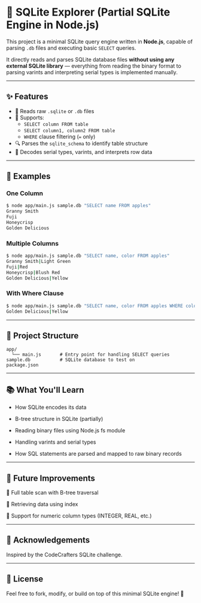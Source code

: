 # 🧩 SQLite Explorer (Partial SQLite Engine in Node.js)

This project is a minimal SQLite query engine written in **Node.js**, capable of parsing `.db` files and executing basic `SELECT` queries.

It directly reads and parses SQLite database files **without using any external SQLite library** — everything from reading the binary format to parsing varints and interpreting serial types is implemented manually.

---

## ✨ Features

- 📂 Reads raw `.sqlite` or `.db` files
- 🧠 Supports:
  - `SELECT column FROM table`
  - `SELECT column1, column2 FROM table`
  - `WHERE` clause filtering (`=` only)
- 🔍 Parses the `sqlite_schema` to identify table structure
- 🧮 Decodes serial types, varints, and interprets row data

---

## 🧪 Examples

### One Column

```bash
$ node app/main.js sample.db "SELECT name FROM apples"
Granny Smith
Fuji
Honeycrisp
Golden Delicious
```
### Multiple Columns

```bash
$ node app/main.js sample.db "SELECT name, color FROM apples"
Granny Smith|Light Green
Fuji|Red
Honeycrisp|Blush Red
Golden Delicious|Yellow
```
### With Where Clause

```bash
$ node app/main.js sample.db "SELECT name, color FROM apples WHERE color = 'Yellow'"
Golden Delicious|Yellow
```

---

## 📁 Project Structure

```
app/
  └── main.js       # Entry point for handling SELECT queries
sample.db           # SQLite database to test on
package.json

```

---

##  📚 What You'll Learn

- How SQLite encodes its data

- B-tree structure in SQLite (partially)

- Reading binary files using Node.js fs module

- Handling varints and serial types

- How SQL statements are parsed and mapped to raw binary records

---

## 🔮 Future Improvements

📜 Full table scan with B-tree traversal 

🚀 Retrieving data using index

🔢 Support for numeric column types (INTEGER, REAL, etc.)

---

## 🙏 Acknowledgements

Inspired by the CodeCrafters SQLite challenge.

---

## 📄 License
Feel free to fork, modify, or build on top of this minimal SQLite engine! 🚀
